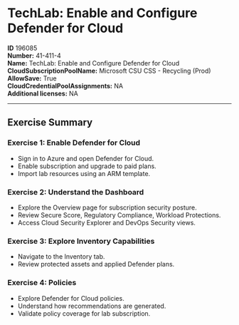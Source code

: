 # TechLab: Enable and Configure Defender for Cloud

**ID** 196085  
**Number:** 41-411-4  
**Name:** TechLab: Enable and Configure Defender for Cloud
**CloudSubscriptionPoolName:** Microsoft CSU CSS - Recycling (Prod)  
**AllowSave:** True  
**CloudCredentialPoolAssignments:** NA  
**Additional licenses:** NA  

---

## Exercise Summary

### Exercise 1: Enable Defender for Cloud
- Sign in to Azure and open Defender for Cloud.  
- Enable subscription and upgrade to paid plans.  
- Import lab resources using an ARM template.  

### Exercise 2: Understand the Dashboard
- Explore the Overview page for subscription security posture.  
- Review Secure Score, Regulatory Compliance, Workload Protections.  
- Access Cloud Security Explorer and DevOps Security views.  

### Exercise 3: Explore Inventory Capabilities
- Navigate to the Inventory tab.  
- Review protected assets and applied Defender plans.  

### Exercise 4: Policies
- Explore Defender for Cloud policies.  
- Understand how recommendations are generated.  
- Validate policy coverage for lab subscription.  
